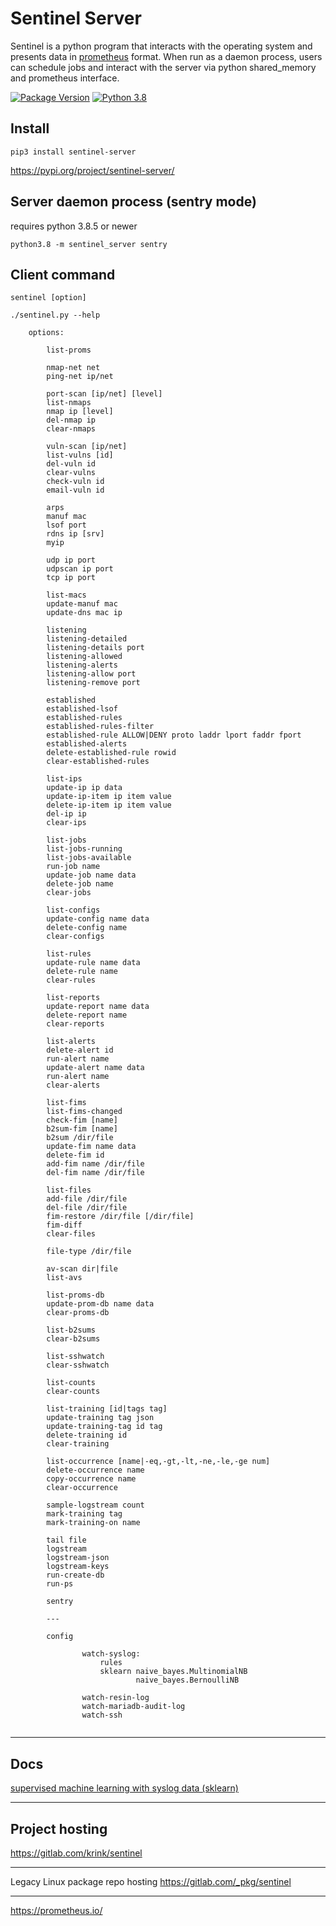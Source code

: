 # Sentinel Server

Sentinel is a python program that interacts with the operating system and presents data in [prometheus](https://prometheus.io) format.  When run as a daemon process, users can schedule jobs and interact with the server via python shared_memory and prometheus interface.  

[![Package Version](https://img.shields.io/pypi/v/sentinel-server.svg)](https://pypi.python.org/pypi/sentinel-server/)
[![Python 3.8](https://img.shields.io/badge/python-3.8-blue.svg)](https://www.python.org/downloads/release/python-380/)


## Install
```
pip3 install sentinel-server
```
https://pypi.org/project/sentinel-server/    

## Server daemon process (sentry mode)
requires python 3.8.5 or newer  
```
python3.8 -m sentinel_server sentry    
```

## Client command   
```
sentinel [option]    
```

```
./sentinel.py --help   

    options:

        list-proms

        nmap-net net
        ping-net ip/net

        port-scan [ip/net] [level]
        list-nmaps
        nmap ip [level]
        del-nmap ip
        clear-nmaps

        vuln-scan [ip/net]
        list-vulns [id]
        del-vuln id
        clear-vulns
        check-vuln id
        email-vuln id

        arps
        manuf mac
        lsof port
        rdns ip [srv]
        myip

        udp ip port
        udpscan ip port
        tcp ip port

        list-macs
        update-manuf mac
        update-dns mac ip

        listening
        listening-detailed
        listening-details port
        listening-allowed
        listening-alerts
        listening-allow port
        listening-remove port

        established
        established-lsof
        established-rules
        established-rules-filter
        established-rule ALLOW|DENY proto laddr lport faddr fport
        established-alerts
        delete-established-rule rowid
        clear-established-rules

        list-ips
        update-ip ip data
        update-ip-item ip item value
        delete-ip-item ip item value
        del-ip ip
        clear-ips

        list-jobs
        list-jobs-running
        list-jobs-available
        run-job name
        update-job name data
        delete-job name
        clear-jobs

        list-configs
        update-config name data
        delete-config name
        clear-configs

        list-rules
        update-rule name data
        delete-rule name
        clear-rules

        list-reports
        update-report name data
        delete-report name
        clear-reports

        list-alerts
        delete-alert id
        run-alert name
        update-alert name data
        run-alert name
        clear-alerts

        list-fims
        list-fims-changed
        check-fim [name]
        b2sum-fim [name]
        b2sum /dir/file
        update-fim name data
        delete-fim id
        add-fim name /dir/file
        del-fim name /dir/file

        list-files
        add-file /dir/file
        del-file /dir/file
        fim-restore /dir/file [/dir/file]
        fim-diff
        clear-files

        file-type /dir/file

        av-scan dir|file
        list-avs

        list-proms-db
        update-prom-db name data
        clear-proms-db

        list-b2sums
        clear-b2sums

        list-sshwatch
        clear-sshwatch

        list-counts
        clear-counts

        list-training [id|tags tag]
        update-training tag json
        update-training-tag id tag
        delete-training id
        clear-training

        list-occurrence [name|-eq,-gt,-lt,-ne,-le,-ge num]
        delete-occurrence name
        copy-occurrence name
        clear-occurrence

        sample-logstream count
        mark-training tag
        mark-training-on name

        tail file
        logstream
        logstream-json
        logstream-keys
        run-create-db
        run-ps

        sentry

        ---

        config

                watch-syslog:
                    rules
                    sklearn naive_bayes.MultinomialNB
                            naive_bayes.BernoulliNB

                watch-resin-log
                watch-mariadb-audit-log
                watch-ssh


```

---   

## Docs

[supervised machine learning with syslog data (sklearn)](docs/README.sklearn.naive_bayes.syslog.mac.md)

---   

## Project hosting
https://gitlab.com/krink/sentinel   

---   

Legacy Linux package repo hosting https://gitlab.com/_pkg/sentinel  

---

https://prometheus.io/    



